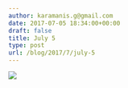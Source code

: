 ```yaml
---
author: karamanis.g@gmail.com
date: 2017-07-05 18:34:00+00:00
draft: false
title: July 5
type: post
url: /blog/2017/7/july-5
---
```


![](/images/2017-07-05-20177july-5/IMG_1579.jpg)

